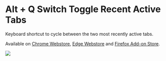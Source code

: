 # Alt + Q Switch Toggle Recent Active Tabs
Keyboard shortcut to cycle between the two most recently active tabs.

Available on [Chrome Webstore](https://chrome.google.com/webstore/detail/switch-between-last-tabs/odhjcgnlbagjllfbilicalpigimhdcll), [Edge Webstore](https://microsoftedge.microsoft.com/addons/detail/ldeohgefdobmkiopipcfcaflkknifhpj) and [Firefox Add-on Store](https://addons.mozilla.org/en-GB/firefox/addon/alt-q-switch-recent-active-tab/).

![](https://lh3.googleusercontent.com/2nd1FW89U5pg4KZakqYJd1hyfswOm1wBv7zpnbP05WTj2G9m2Ya3VZn42yQskLAeX9iLrKsjip5gdBwsE24FFHBf1A=w640-h400-e365-rj-sc0x00ffffff)
